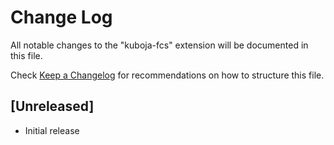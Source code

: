 # Change Log
All notable changes to the "kuboja-fcs" extension will be documented in this file.

Check [Keep a Changelog](http://keepachangelog.com/) for recommendations on how to structure this file.

## [Unreleased]
- Initial release